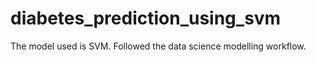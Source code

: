 # diabetes_prediction_using_svm
The model used is SVM. Followed the data science modelling workflow. 
